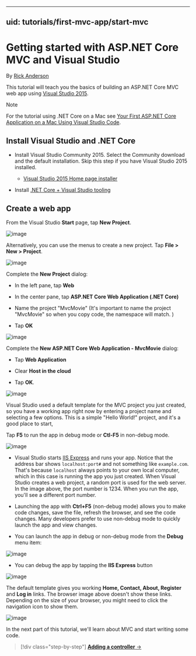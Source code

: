<!--manual conversion complete -->

---
uid: tutorials/first-mvc-app/start-mvc
---

# Getting started with ASP.NET Core MVC and Visual Studio

By [Rick Anderson](https://twitter.com/RickAndMSFT)

This tutorial will teach you the basics of building an ASP.NET Core MVC web app using [Visual Studio 2015](https://www.visualstudio.com/en-us/visual-studio-homepage-vs.aspx).

> [!NOTE]
> For the tutorial using .NET Core on a Mac see [Your First ASP.NET Core Application on a Mac Using Visual Studio Code](../your-first-mac-aspnet.md).

## Install Visual Studio and .NET Core

* Install Visual Studio Community 2015. Select the Community download and the default installation. Skip this step if you have Visual Studio 2015 installed.

  * [Visual Studio 2015 Home page installer](https://www.visualstudio.com/en-us/visual-studio-homepage-vs.aspx)

* Install [.NET Core + Visual Studio tooling](http://go.microsoft.com/fwlink/?LinkID=798306)

## Create a web app

From the Visual Studio **Start** page, tap **New Project**.

![image](start-mvc/_static/new_project.png)

Alternatively, you can use the menus to create a new project. Tap **File > New > Project**.

![image](start-mvc/_static/alt_new_project.png)

Complete the **New Project** dialog:

* In the left pane, tap **Web**

* In the center pane, tap **ASP.NET Core Web Application (.NET Core)**

* Name the project "MvcMovie" (It's important to name the project "MvcMovie" so when you copy code, the namespace will match. )

* Tap **OK**

![image](start-mvc/_static/new_project2.png)

Complete the **New ASP.NET Core Web Application - MvcMovie** dialog:

* Tap **Web Application**

* Clear **Host in the cloud**

* Tap **OK**.

![image](start-mvc/_static/p3.png)

Visual Studio used a default template for the MVC project you just created, so you have a working app right now by entering a project name and selecting a few options. This is a simple "Hello World!" project, and it's a good place to start,

Tap **F5** to run the app in debug mode or **Ctl-F5** in non-debug mode.

![image](start-mvc/_static/1.png)

* Visual Studio starts [IIS Express](http://www.iis.net/learn/extensions/introduction-to-iis-express/iis-express-overview) and runs your app. Notice that the address bar shows `localhost:port#` and not something like `example.com`. That's because `localhost` always points to your own local computer, which in this case is running the app you just created. When Visual Studio creates a web project, a random port is used for the web server. In the image above, the port number is 1234. When you run the app, you'll see a different port number.

* Launching the app with **Ctrl+F5** (non-debug mode) allows you to make code changes, save the file, refresh the browser, and see the code changes. Many developers prefer to use non-debug mode to quickly launch the app and view changes.

* You can launch the app in debug or non-debug mode from the **Debug** menu item:

![image](start-mvc/_static/debug_menu.png)

* You can debug the app by tapping the **IIS Express** button

![image](start-mvc/_static/iis_express.png)

The default template gives you working **Home, Contact, About, Register** and **Log in** links. The browser image above doesn't show these links. Depending on the size of your browser, you might need to click the navigation icon to show them.

![image](start-mvc/_static/2.png)

In the next part of this tutorial, we'll learn about MVC and start writing some code.

>[!div class="step-by-step"]
[**Adding a controller** &rarr;](.\adding-controller.md)  